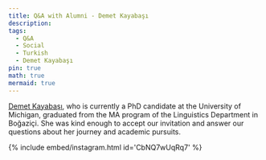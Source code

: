 ```yaml
---
title: Q&A with Alumni - Demet Kayabaşı
description:
tags:
  - Q&A
  - Social
  - Turkish
  - Demet Kayabaşı
pin: true
math: true
mermaid: true
---
```


[Demet Kayabaşı](https://www.linkedin.com/in/demet-kayaba%C5%9F%C4%B1), who is currently a PhD candidate at the University of Michigan, graduated from the MA program of the Linguistics Department in Boğaziçi. She was kind enough to accept our invitation and answer our questions about her journey and academic pursuits.

{% include embed/instagram.html id='CbNQ7wUqRq7' %}